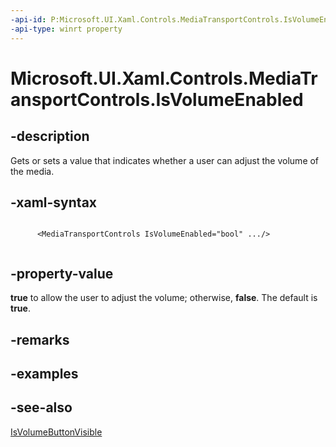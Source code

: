 ```yaml
---
-api-id: P:Microsoft.UI.Xaml.Controls.MediaTransportControls.IsVolumeEnabled
-api-type: winrt property
---
```


<!-- Property syntax
public bool IsVolumeEnabled { get;  set; }
-->

# Microsoft.UI.Xaml.Controls.MediaTransportControls.IsVolumeEnabled

## -description
Gets or sets a value that indicates whether a user can adjust the volume of the media.

## -xaml-syntax
```xaml

      <MediaTransportControls IsVolumeEnabled="bool" .../>
    
```


## -property-value
**true** to allow the user to adjust the volume; otherwise, **false**. The default is **true**.

## -remarks

## -examples

## -see-also
[IsVolumeButtonVisible](mediatransportcontrols_isvolumebuttonvisible.md)
